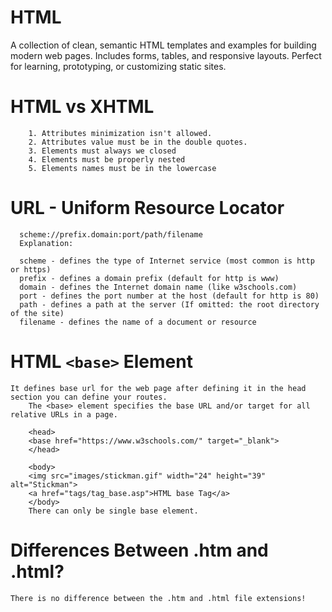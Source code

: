 # HTML
A collection of clean, semantic HTML templates and examples for building modern web pages. Includes forms, tables, and responsive layouts. Perfect for learning, prototyping, or customizing static sites.


# HTML vs XHTML

        1. Attributes minimization isn't allowed.
        2. Attributes value must be in the double quotes.
        3. Elements must always we closed
        4. Elements must be properly nested
        5. Elements names must be in the lowercase

# URL - Uniform Resource Locator
      scheme://prefix.domain:port/path/filename
      Explanation:

      scheme - defines the type of Internet service (most common is http or https)
      prefix - defines a domain prefix (default for http is www)
      domain - defines the Internet domain name (like w3schools.com)
      port - defines the port number at the host (default for http is 80)
      path - defines a path at the server (If omitted: the root directory of the site)
      filename - defines the name of a document or resource


# HTML `<base>` Element
    It defines base url for the web page after defining it in the head section you can define your routes.
        The <base> element specifies the base URL and/or target for all relative URLs in a page.

        <head>
        <base href="https://www.w3schools.com/" target="_blank">
        </head>

        <body>
        <img src="images/stickman.gif" width="24" height="39" alt="Stickman">
        <a href="tags/tag_base.asp">HTML base Tag</a>
        </body>
        There can only be single base element. 


# Differences Between .htm and .html?
    There is no difference between the .htm and .html file extensions!